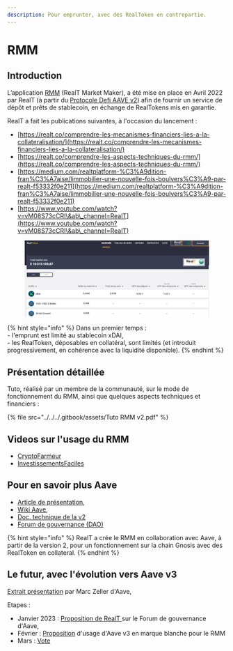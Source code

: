 ```yaml
---
description: Pour emprunter, avec des RealToken en contrepartie.
---
```


# RMM

## Introduction

L’application [RMM](https://rmm.realtoken.network/markets) (RealT Market Maker), a été mise en place en Avril 2022 par RealT (à partir du [Protocole Defi AAVE v2](./#pour-en-savoir-plus-aave)) afin de fournir un service de dépôt et prêts de stablecoin, en échange de RealTokens mis en garantie.

RealT a fait les publications suivantes, à l'occasion du lancement :&#x20;

* [https://realt.co/comprendre-les-mecanismes-financiers-lies-a-la-collateralisation/](https://realt.co/comprendre-les-mecanismes-financiers-lies-a-la-collateralisation/)
* [https://realt.co/comprendre-les-aspects-techniques-du-rmm/](https://realt.co/comprendre-les-aspects-techniques-du-rmm/)
* [https://medium.com/realtplatform-%C3%A9dition-fran%C3%A7aise/limmobilier-une-nouvelle-fois-boulvers%C3%A9-par-realt-f53332f0e211](https://medium.com/realtplatform-%C3%A9dition-fran%C3%A7aise/limmobilier-une-nouvelle-fois-boulvers%C3%A9-par-realt-f53332f0e211)
* [https://www.youtube.com/watch?v=vM08S73cCRI\&ab\_channel=RealT](https://www.youtube.com/watch?v=vM08S73cCRI\&ab\_channel=RealT)

<figure><img src="../../../.gitbook/assets/image (38).png" alt=""><figcaption></figcaption></figure>

{% hint style="info" %}
Dans un premier temps : \
&#x20;   \- l'emprunt est limité au stablecoin xDAI,\
&#x20;   \- les RealToken, déposables en collatéral, sont limités (et introduit progressivement, en cohérence avec la liquidité disponible).
{% endhint %}

## Présentation détaillée&#x20;

Tuto, réalisé par un membre de la communauté, sur le mode de fonctionnement du RMM, ainsi que quelques aspects techniques et financiers :

{% file src="../../../.gitbook/assets/Tuto RMM v2.pdf" %}

## Videos sur l'usage du RMM&#x20;

* [CryptoFarmeur](https://www.youtube.com/watch?v=O6knU1h5PBk\&ab\_channel=CryptoFarmeur)
* [InvestissementsFaciles](https://www.youtube.com/watch?v=jzHpillL5gI\&ab\_channel=InvestissementsFaciles)

## Pour en savoir plus Aave

* [Article de présentation](https://coinacademy.fr/aave-aave-fondamental/),
* [Wiki](https://docs.aave.com/hub/)[ Aave](https://docs.aave.com/hub/),
* [Doc. technique de la v2](https://docs.aave.com/developers/v/2.0/)
* [Forum de gouvernance (DAO)](https://governance.aave.com/)

{% hint style="info" %}
RealT a crée le RMM en collaboration avec Aave, à partir de la version 2, pour un fonctionnement sur la chain Gnosis avec des RealToken en collateral.
{% endhint %}

## Le futur, avec l'évolution vers Aave v3

[Extrait présentation](https://youtu.be/9M\_fcVH-OIg?t=1477) par Marc Zeller d'Aave,

Etapes :&#x20;

* Janvier 2023 : [Proposition de RealT ](https://governance.aave.com/t/deploy-the-rmm-v2-with-the-aave-v3-version/11249)sur le Forum de gouvernance d'Aave,
* Février : [Proposition](https://governance.aave.com/t/arfc-proposal-for-deploying-whitelabel-aave-v3-market-for-realt-tokens-on-gnosischain/11897) d'usage d'Aave v3 en marque blanche pour le RMM
* Mars : [Vote](https://snapshot.org/#/aave.eth/proposal/0xff69be7580614ebc1a455591c1bd651d8f0af12070d277d7d8846beb3c7c964b)
